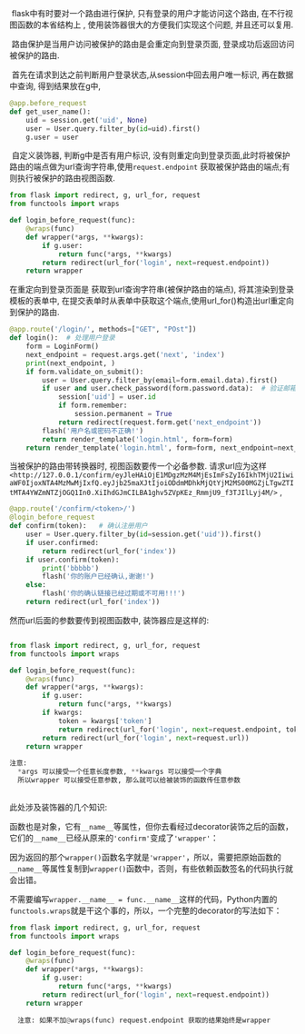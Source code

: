 ​	flask中有时要对一个路由进行保护, 只有登录的用户才能访问这个路由, 在不行视图函数的本省结构上 , 使用装饰器很大的方便我们实现这个问题, 并且还可以复用.

​	路由保护是当用户访问被保护的路由是会重定向到登录页面, 登录成功后返回访问被保护的路由.

​	首先在请求到达之前判断用户登录状态,从session中回去用户唯一标识, 再在数据中查询, 得到结果放在g中,

```python
@app.before_request
def get_user_name():
    uid = session.get('uid', None)
    user = User.query.filter_by(id=uid).first()
    g.user = user
```

​	自定义装饰器, 判断g中是否有用户标识, 没有则重定向到登录页面,此时将被保护路由的端点做为url查询字符串,使用`request.endpoint` 获取被保护路由的端点;有则执行被保护的路由视图函数.

```python
from flask import redirect, g, url_for, request
from functools import wraps

def login_before_request(func):
    @wraps(func)
    def wrapper(*args, **kwargs):
        if g.user:
            return func(*args, **kwargs)
        return redirect(url_for('login', next=request.endpoint))
    return wrapper

```

在重定向到登录页面是 获取到url查询字符串(被保护路由的端点), 将其渲染到登录模板的表单中, 在提交表单时从表单中获取这个端点,使用url_for()构造出url重定向到保护的路由.

```python
@app.route('/login/', methods=["GET", "POst"])
def login():  # 处理用户登录
    form = LoginForm()
    next_endpoint = request.args.get('next', 'index')
    print(next_endpoint, )
    if form.validate_on_submit():
        user = User.query.filter_by(email=form.email.data).first()
        if user and user.check_password(form.password.data):  # 验证邮箱,用户,密码一致
            session['uid'] = user.id
            if form.remember:
                session.permanent = True
            return redirect(request.form.get('next_endpoint'))
        flash('用户名或密码不正确!')
        return render_template('login.html', form=form)
    return render_template('login.html', form=form, next_endpoint=next_endpoint)

```

当被保护的路由带转换器时, 视图函数要传一个必备参数.  请求url应为这样`<http://127.0.0.1/confirm/eyJleHAiOjE1MDgzMzM4MjEsImFsZyI6IkhTMjU2IiwiaWF0IjoxNTA4MzMwMjIxfQ.eyJjb25maXJtIjoiODdmMDhkMjQtYjM2MS00MGZjLTgwZTItMTA4YWZmNTZjOGQ1In0.XiIhdGJmCILBA1ghv5ZVpKEz_RmmjU9_f3TJIlLyj4M/>` ,

```python
@app.route('/confirm/<token>/')
@login_before_request
def confirm(token):   # 确认注册用户
    user = User.query.filter_by(id=session.get('uid')).first()
    if user.confirmed:
        return redirect(url_for('index'))
    if user.confirm(token):
        print('bbbbb')
        flash('你的账户已经确认,谢谢!')
    else:
        flash('你的确认链接已经过期或不可用!!!')
    return redirect(url_for('index'))

```

 然而url后面的参数要传到视图函数中, 装饰器应是这样的:

```python

from flask import redirect, g, url_for, request
from functools import wraps

def login_before_request(func):
    @wraps(func)
    def wrapper(*args, **kwargs):
        if g.user:
            return func(*args, **kwargs)
        if kwargs:
            token = kwargs['token']
            return redirect(url_for('login', next=request.endpoint, token=token))
        return redirect(url_for('login', next=request.url))
    return wrapper
  
注意:
  *args 可以接受一个任意长度参数, **kwargs 可以接受一个字典
  所以wrapper 可以接受任意参数, 那么就可以给被装饰的函数传任意参数
  
```

此处涉及装饰器的几个知识:

​	函数也是对象，它有`__name__`等属性，但你去看经过decorator装饰之后的函数，它们的`__name__`已经从原来的`'confirm'`变成了`'wrapper'`：

​	因为返回的那个`wrapper()`函数名字就是`'wrapper'`，所以，需要把原始函数的`__name__`等属性复制到`wrapper()`函数中，否则，有些依赖函数签名的代码执行就会出错。

​	不需要编写`wrapper.__name__ = func.__name__`这样的代码，Python内置的`functools.wraps`就是干这个事的，所以，一个完整的decorator的写法如下：

```python
from flask import redirect, g, url_for, request
from functools import wraps

def login_before_request(func):
    @wraps(func)
    def wrapper(*args, **kwargs):
        if g.user:
            return func(*args, **kwargs)
        return redirect(url_for('login', next=request.endpoint))
    return wrapper
  
  注意: 如果不加@wraps(func) request.endpoint 获取的结果始终是wrapper
```

